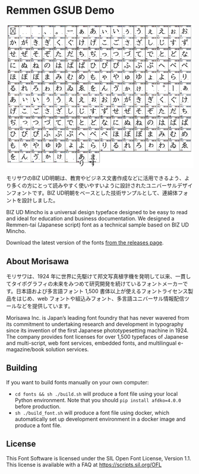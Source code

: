 # Remmen GSUB Demo

![Remmen GSUB Demo](documentation/header.png)

モリサワのBIZ UD明朝は、教育やビジネス文書作成などに活用できるよう、より多くの方にとって読みやすく使いやすいように設計されたユニバーサルデザインフォントです。BIZ UD明朝をベースとした技術サンプルとして、連綿体フォントを設計しました。

BIZ UD Mincho is a universal design typeface designed to be easy to read and ideal for education and business documentation. We designed a Remmen-tai (Japanese script) font as a technical sample based on BIZ UD Mincho.

Download the latest version of the fonts [from the releases page](https://github.com/morisawa-inc/remmen-gsub-demo/releases).

## About Morisawa

モリサワは、1924 年に世界に先駆けて邦文写真植字機を発明して以来、一貫してタイポグラフィの未来をみつめて研究開発を続けているフォントメーカーです。日本語および多言語フォント 1,500 書体以上が使えるフォントライセンス製品をはじめ、web フォントや組込みフォント、多言語ユニバーサル情報配信ツールなどを提供しています。

Morisawa Inc. is Japan’s leading font foundry that has never wavered from its commitment to undertaking research and development in typography since its invention of the first Japanese phototypesetting machine in 1924. The company provides font licenses for over 1,500 typefaces of Japanese and multi-script, web font services, embedded fonts, and multilingual e-magazine/book solution services.


## Building

If you want to build fonts manually on your own computer:

* `cd fonts && sh ./build.sh` will produce a font file using your local Python environment. Note that you should `pip install afdko=4.0.0` before production.
* `sh ./build_font.sh` will produce a font file using docker, which automatically set up development environment in a docker image and produce a font file.

## License

This Font Software is licensed under the SIL Open Font License, Version 1.1.
This license is available with a FAQ at
https://scripts.sil.org/OFL
